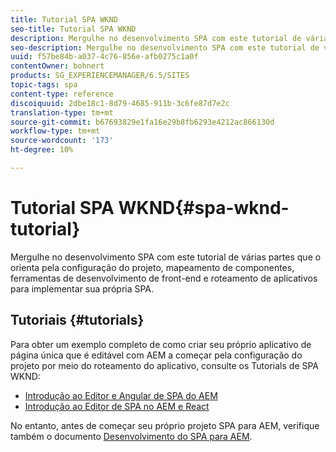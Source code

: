 ```yaml
---
title: Tutorial SPA WKND
seo-title: Tutorial SPA WKND
description: Mergulhe no desenvolvimento SPA com este tutorial de várias partes que o orienta pela configuração do projeto, mapeamento de componentes, ferramentas de desenvolvimento de front-end e roteamento de aplicativos para implementar sua própria SPA.
seo-description: Mergulhe no desenvolvimento SPA com este tutorial de várias partes que o orienta pela configuração do projeto, mapeamento de componentes, ferramentas de desenvolvimento de front-end e roteamento de aplicativos para implementar sua própria SPA.
uuid: f57be84b-a037-4c76-856e-afb0275c1a0f
contentOwner: bohnert
products: SG_EXPERIENCEMANAGER/6.5/SITES
topic-tags: spa
content-type: reference
discoiquuid: 2dbe18c1-8d79-4685-911b-3c6fe87d7e2c
translation-type: tm+mt
source-git-commit: b67693829e1fa16e29b8fb6293e4212ac866130d
workflow-type: tm+mt
source-wordcount: '173'
ht-degree: 10%

---
```



# Tutorial SPA WKND{#spa-wknd-tutorial}

Mergulhe no desenvolvimento SPA com este tutorial de várias partes que o orienta pela configuração do projeto, mapeamento de componentes, ferramentas de desenvolvimento de front-end e roteamento de aplicativos para implementar sua própria SPA.

## Tutoriais {#tutorials}

Para obter um exemplo completo de como criar seu próprio aplicativo de página única que é editável com AEM a começar pela configuração do projeto por meio do roteamento do aplicativo, consulte os Tutorials de SPA WKND:

* [Introdução ao Editor e Angular de SPA do AEM](https://docs.adobe.com/content/help/en/experience-manager-learn/spa-angular-tutorial/overview.html)
* [Introdução ao Editor de SPA no AEM e React](https://docs.adobe.com/content/help/en/experience-manager-learn/spa-react-tutorial/overview.html)

No entanto, antes de começar seu próprio projeto SPA para AEM, verifique também o documento [Desenvolvimento do SPA para AEM](/help/sites-developing/spa-architecture.md).

